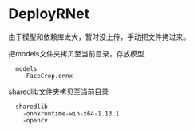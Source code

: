 # DeployRNet
由于模型和依赖库太大，暂时没上传，手动把文件拷过来。

把models文件夹拷贝至当前目录，存放模型
```
  models
    -FaceCrop.onnx
```
sharedlib文件夹拷贝至当前目录
```
  sharedlib
    -onnxruntime-win-x64-1.13.1
    -opencv
```


